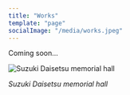 ```yaml
---
title: "Works"
template: "page"
socialImage: "/media/works.jpeg"
---
```


Coming soon...

![Suzuki Daisetsu memorial hall](/media/works.jpeg)

*Suzuki Daisetsu memorial hall*